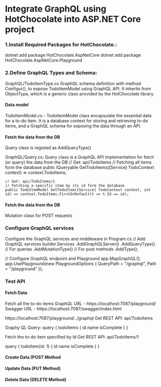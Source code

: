 # Integrate GraphQL using HotChocolate into ASP.NET Core project

### 1.Install Required Packages for HotChocolate.:
dotnet add package HotChocolate.AspNetCore
dotnet add package HotChocolate.AspNetCore.Playground

### 2.Define GraphQL Types and Schema:
GraphQL/TodoItemType.cs   GraphQL schema definition with method  Configur(), to expose TodoItemModel using GraphQL API. 
It inherits from ObjectType<TodoItemModel>, which is a generic class provided by the HotChocolate library.

#### Data model
TodoItemModel.cs - TodoItemModel class encapsulate the essential data for a to-do item. It is a database context for storing and retrieving to-do items, 
and a GraphQL schema for exposing the data through an API.

#### Fetch the data from the DB
Query class is registed as AddQueryType()

GraphQL/Query.cs: Query class is a GraphQL API implementation for fetch (or query) the data from the DB
    // Get: api/TodoItems
    // Fetching all items form the database
    public IQueryable<TodoItemModel> GetTodoItems([Service] TodoContext context) => context.TodoItems;

    // Get: api/TodoItems/1
    // Fetching a specific item by its id form the database
    public TodoItemModel GetTodoItem([Service] TodoContext context, int id) => context.TodoItems.FirstOrDefault(t => t.Id == id);

#### Fetch the data from the DB
Mutation class for POST requests


###  Configure GraphQL services 
Configure the GraphQL services and middleware in Program.cs
// Add GraphQL services
builder.Services
    .AddGraphQLServer()
    .AddQueryType<Query>()    // For queries
    .AddMutationType<Mutation>()   // For post methods
    .AddType<TodoItemType>();
    
    
// Configure GraphQL endpoint and Playground
app.MapGraphQL();
app.UsePlayground(new PlaygroundOptions
{
    QueryPath = "/graphql",
    Path = "/playground"
});



###  Test API
####  Fetch Data
Fetch all the to-do items 
GraphQL URL - https://localhost:7087/playground/
Swagger URL - https://localhost:7087/swagger/index.html

https://localhost:7087/playground/../graphql
Get REST API: api/TodoItems

Graphy QL Query:
query {
  todoItems {
    id
    name
    isComplete
  }
}

Fetch the to-do item specified by Id 
Get REST API: api/TodoItems/1

query {
  todoItem(id: 1) {
    id
    name
    isComplete
  }
}


####  Create Data (POST Method

####  Update Data (PUT Method)

####  Delete Data (DELETE Method)
